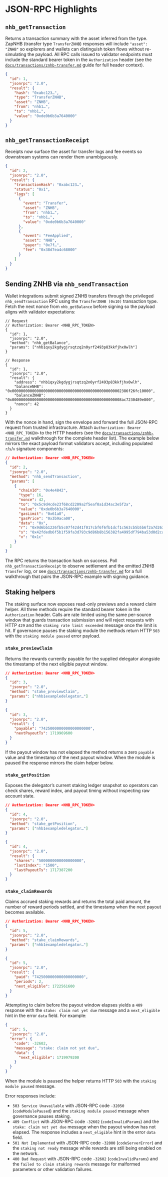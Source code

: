 # JSON-RPC Highlights

## `nhb_getTransaction`

Returns a transaction summary with the asset inferred from the type. ZapNHB
(transfer type `TransferZNHB`) responses will include `"asset": "ZNHB"` so
explorers and wallets can distinguish token flows without re-simulating the
payload. All RPC calls issued to validator endpoints must include the standard
bearer token in the `Authorization` header (see the
[`docs/transactions/znhb-transfer.md`](../transactions/znhb-transfer.md#authenticated-submission)
guide for full header context).

```json
{
  "id": 1,
  "jsonrpc": "2.0",
  "result": {
    "hash": "0xabc123…",
    "type": "TransferZNHB",
    "asset": "ZNHB",
    "from": "nhb1…",
    "to": "nhb1…",
    "value": "0xde0b6b3a7640000"
  }
}
```

## `nhb_getTransactionReceipt`

Receipts now surface the asset for transfer logs and fee events so downstream
systems can render them unambiguously.

```json
{
  "id": 2,
  "jsonrpc": "2.0",
  "result": {
    "transactionHash": "0xabc123…",
    "status": "0x1",
    "logs": [
      {
        "event": "Transfer",
        "asset": "ZNHB",
        "from": "nhb1…",
        "to": "nhb1…",
        "value": "0xde0b6b3a7640000"
      },
      {
        "event": "FeeApplied",
        "asset": "NHB",
        "payer": "0x7f…",
        "fee": "0x38d7ea4c68000"
      }
    ]
  }
}
```

## Sending ZNHB via `nhb_sendTransaction`

Wallet integrations submit signed ZNHB transfers through the privileged
`nhb_sendTransaction` RPC using the `TransferZNHB (0x10)` transaction type. Fetch
the next nonce from `nhb_getBalance` before signing so the payload aligns with
validator expectations:

```jsonc
// Request
// Authorization: Bearer <NHB_RPC_TOKEN>
{
  "id": 1,
  "jsonrpc": "2.0",
  "method": "nhb_getBalance",
  "params": ["nhb1qxy2kgdygjrsqtzq2n0yrf2493p83kkfjhx0wlh"]
}

// Response
{
  "id": 1,
  "jsonrpc": "2.0",
  "result": {
    "address": "nhb1qxy2kgdygjrsqtzq2n0yrf2493p83kkfjhx0wlh",
    "balanceNHB": "0x0000000000000000000000000000000000000000000000002386f26fc10000",
    "balanceZNHB": "0x0000000000000000000000000000000000000000000000008ac7230489e800",
    "nonce": 42
  }
}
```

With the nonce in hand, sign the envelope and forward the full JSON-RPC request
from trusted infrastructure. Attach `Authorization: Bearer <NHB_RPC_TOKEN>` to
the HTTP headers (see the
[`docs/transactions/znhb-transfer.md`](../transactions/znhb-transfer.md#authenticated-submission)
walkthrough for the complete header list). The example below mirrors the exact
payload format validators accept, including populated `r`/`s`/`v` signature
components:

```json
// Authorization: Bearer <NHB_RPC_TOKEN>
{
  "id": 2,
  "jsonrpc": "2.0",
  "method": "nhb_sendTransaction",
  "params": [
    {
      "chainId": "0x4e4842",
      "type": 16,
      "nonce": 42,
      "to": "0x5c9d4cde23f68cd2209a2f5eaf0a1d34ac3e5f2a",
      "value": "0xde0b6b3a7640000",
      "gasLimit": "0x61a8",
      "gasPrice": "0x3b9aca00",
      "data": "0x",
      "r": "0x9d6bb1226fb5c07f42d41f017cbf6f6fb1dcf1c563cb5b5b6f2a7d2639a4bce1",
      "s": "0x42fdedb6f5b1f59fa3d793c9d86b8b156382fa4995df794ba53d0d2ca4f8cb22",
      "v": "0x1c"
    }
  ]
}
```

The RPC returns the transaction hash on success. Poll `nhb_getTransactionReceipt`
to observe settlement and the emitted ZNHB `Transfer` log, or see
[`docs/transactions/znhb-transfer.md`](../transactions/znhb-transfer.md) for a
full walkthrough that pairs the JSON-RPC example with signing guidance.

## Staking helpers

The staking surface now exposes read-only previews and a reward claim helper.
All three methods require the standard bearer token in the `Authorization`
header. Calls are rate limited using the same per-source window that guards
transaction submission and will reject requests with HTTP `429` and the
`staking rate limit exceeded` message once the limit is hit. If governance
pauses the staking module the methods return HTTP `503` with the
`staking module paused` error payload.

### `stake_previewClaim`

Returns the rewards currently payable for the supplied delegator alongside the
timestamp of the next eligible payout window.

```json
// Authorization: Bearer <NHB_RPC_TOKEN>
{
  "id": 3,
  "jsonrpc": "2.0",
  "method": "stake_previewClaim",
  "params": ["nhb1exampledelegator…"]
}
```

```json
{
  "id": 3,
  "jsonrpc": "2.0",
  "result": {
    "payable": "7425000000000000000000",
    "nextPayoutTs": 1719969600
  }
}
```

If the payout window has not elapsed the method returns a zero `payable` value
and the timestamp of the next payout window. When the module is paused the
response mirrors the claim helper below.

### `stake_getPosition`

Exposes the delegator’s current staking ledger snapshot so operators can check
shares, reward index, and payout timing without inspecting raw account state.

```json
// Authorization: Bearer <NHB_RPC_TOKEN>
{
  "id": 4,
  "jsonrpc": "2.0",
  "method": "stake_getPosition",
  "params": ["nhb1exampledelegator…"]
}
```

```json
{
  "id": 4,
  "jsonrpc": "2.0",
  "result": {
    "shares": "5000000000000000000",
    "lastIndex": "1500",
    "lastPayoutTs": 1717387200
  }
}
```

### `stake_claimRewards`

Claims accrued staking rewards and returns the total paid amount, the number of
reward periods settled, and the timestamp when the next payout becomes
available.

```json
// Authorization: Bearer <NHB_RPC_TOKEN>
{
  "id": 5,
  "jsonrpc": "2.0",
  "method": "stake_claimRewards",
  "params": ["nhb1exampledelegator…"]
}
```

```json
{
  "id": 5,
  "jsonrpc": "2.0",
  "result": {
    "paid": "7425000000000000000000",
    "periods": 2,
    "next_eligible": 1722561600
  }
}
```

Attempting to claim before the payout window elapses yields a `409` response
with the `stake: claim not yet due` message and a `next_eligible` hint in the
error `data` field. For example:

```json
{
  "id": 5,
  "jsonrpc": "2.0",
  "error": {
    "code": -32602,
    "message": "stake: claim not yet due",
    "data": {
      "next_eligible": 1719979200
    }
  }
}
```

When the module is paused the helper returns HTTP `503` with the `staking
module paused` message.

Error responses include:

* `503 Service Unavailable` with JSON-RPC code `-32050` (`codeModulePaused`) and
  the `staking module paused` message when governance pauses staking.
* `409 Conflict` with JSON-RPC code `-32602` (`codeInvalidParams`) and the
  `stake: claim not yet due` message when the payout window has not elapsed. The
  response includes a `next_eligible` hint in the error `data` field.
* `501 Not Implemented` with JSON-RPC code `-32000` (`codeServerError`) and the
  `staking not ready` message while rewards are still being enabled on the
  network.
* `400 Bad Request` with JSON-RPC code `-32602` (`codeInvalidParams`) and the
  `failed to claim staking rewards` message for malformed parameters or other
  validation failures.
